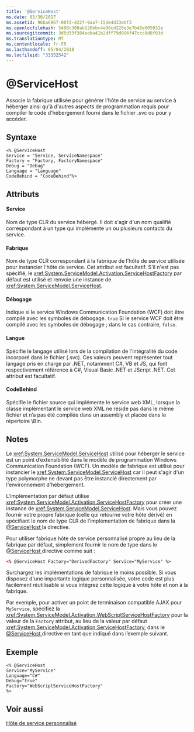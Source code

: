 ```yaml
---
title: '@ServiceHost'
ms.date: 03/30/2017
ms.assetid: 96ba6967-00f2-422f-9aa7-15de4d33ebf3
ms.openlocfilehash: 5498c300ab126bbc4e08cd228e3e7b48e905932e
ms.sourcegitcommit: 3d5d33f384eeba41b2dff79d096f47ccc8d8f03d
ms.translationtype: MT
ms.contentlocale: fr-FR
ms.lasthandoff: 05/04/2018
ms.locfileid: "33352542"
---
```

# <a name="servicehost"></a>@ServiceHost
Associe la fabrique utilisée pour générer l'hôte de service au service à héberger ainsi qu'à d'autres aspects de programmation requis pour compiler le code d'hébergement fourni dans le fichier .svc ou pour y accéder.  
  
## <a name="syntax"></a>Syntaxe  
  
```  
<% @ServiceHost   
Service = "Service, ServiceNamespace"   
Factory = "Factory, FactoryNamespace"  
Debug = "Debug"  
Language = "Language"   
CodeBehind = "CodeBehind"%>  
```  
  
## <a name="attributes"></a>Attributs  
  
#### <a name="service"></a>Service  
 Nom de type CLR du service hébergé. Il doit s'agir d'un nom qualifié correspondant à un type qui implémente un ou plusieurs contacts du service.  
  
#### <a name="factory"></a>Fabrique  
 Nom de type CLR correspondant à la fabrique de l'hôte de service utilisée pour instancier l'hôte de service. Cet attribut est facultatif. S'il n'est pas spécifié, le <xref:System.ServiceModel.Activation.ServiceHostFactory> par défaut est utilisé et renvoie une instance de <xref:System.ServiceModel.ServiceHost>.  
  
#### <a name="debug"></a>Débogage  
 Indique si le service Windows Communication Foundation (WCF) doit être compilé avec les symboles de débogage. `true` Si le service WCF doit être compilé avec les symboles de débogage ; dans le cas contraire, `false`.  
  
#### <a name="language"></a>Langue  
 Spécifie le langage utilisé lors de la compilation de l'intégralité du code incorporé dans le fichier (.svc). Ces valeurs peuvent représenter tout langage pris en charge par .NET, notamment C#, VB et JS, qui font respectivement référence à C#, Visual Basic .NET et JScript .NET. Cet attribut est facultatif.  
  
#### <a name="codebehind"></a>CodeBehind  
 Spécifie le fichier source qui implémente le service web XML, lorsque la classe implémentant le service web XML ne réside pas dans le même fichier et n’a pas été compilée dans un assembly et placée dans le répertoire \Bin.  
  
## <a name="remarks"></a>Notes  
 Le <xref:System.ServiceModel.ServiceHost> utilisé pour héberger le service est un point d’extensibilité dans le modèle de programmation Windows Communication Foundation (WCF). Un modèle de fabrique est utilisé pour instancier le <xref:System.ServiceModel.ServiceHost> car il peut s'agir d'un type polymorphe ne devant pas être instancié directement par l'environnement d'hébergement.  
  
 L'implémentation par défaut utilise <xref:System.ServiceModel.Activation.ServiceHostFactory> pour créer une instance de <xref:System.ServiceModel.ServiceHost>. Mais vous pouvez fournir votre propre fabrique (celle qui retourne votre hôte dérivé) en spécifiant le nom de type CLR de l’implémentation de fabrique dans la [ @ServiceHost ](../../../../../docs/framework/configure-apps/file-schema/wcf-directive/servicehost.md) la directive.  
  
 Pour utiliser fabrique hôte de service personnalisé propre au lieu de la fabrique par défaut, simplement fournir le nom de type dans le [ @ServiceHost ](../../../../../docs/framework/configure-apps/file-schema/wcf-directive/servicehost.md) directive comme suit :  
  
```xml  
<% @ServiceHost Factory="DerivedFactory" Service="MyService" %>  
```  
  
 Surchargez les implémentations de fabrique le moins possible. Si vous disposez d'une importante logique personnalisée, votre code est plus facilement réutilisable si vous intégrez cette logique à votre hôte et non à la fabrique.  
  
 Par exemple, pour activer un point de terminaison compatible AJAX pour `MyService`, spécifiez la <xref:System.ServiceModel.Activation.WebScriptServiceHostFactory> pour la valeur de la `Factory` attribut, au lieu de la valeur par défaut <xref:System.ServiceModel.Activation.ServiceHostFactory>, dans le [ @ServiceHost ](../../../../../docs/framework/configure-apps/file-schema/wcf-directive/servicehost.md) directive en tant que indiqué dans l’exemple suivant.  
  
## <a name="example"></a>Exemple  
  
```  
<% @ServiceHost   
Service="MyService"  
Language="C#"  
Debug="true"  
Factory="WebScriptServiceHostFactory"  
%>  
```  
  
## <a name="see-also"></a>Voir aussi  
 [Hôte de service personnalisé](../../../../../docs/framework/wcf/samples/custom-service-host.md)
